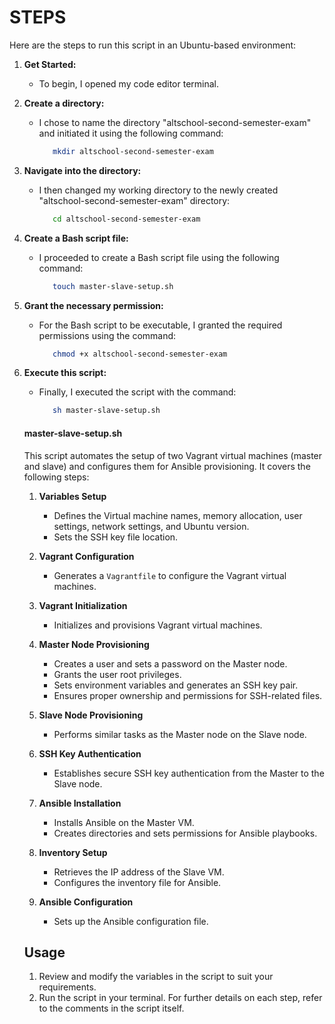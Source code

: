 # STEPS
Here are the steps to run this script in an Ubuntu-based environment:

1. **Get Started:** 
   - To begin, I opened my code editor terminal.
     
2. **Create a directory:** <br>
   - I chose to name the directory "altschool-second-semester-exam" and initiated it using the following command:
      ```bash
         mkdir altschool-second-semester-exam

3. **Navigate into the directory:**
   - I then changed my working directory to the newly created "altschool-second-semester-exam" directory:
      ```bash
         cd altschool-second-semester-exam
      
4. **Create a Bash script file:**
   - I proceeded to create a Bash script file using the following command:
      ```bash
         touch master-slave-setup.sh

5. **Grant the necessary permission:**
   - For the Bash script to be executable, I granted the required permissions using the command:
      ```bash
         chmod +x altschool-second-semester-exam

6. **Execute this script:**
   - Finally, I executed the script with the command:
      ```bash
         sh master-slave-setup.sh
      
   #### master-slave-setup.sh
   This script automates the setup of two Vagrant virtual machines (master and slave) and configures them for Ansible provisioning. It         covers the following steps:
   1. **Variables Setup**
      - Defines the Virtual machine names, memory allocation, user settings, network settings, and Ubuntu version.
      - Sets the SSH key file location.

   2. **Vagrant Configuration**
      - Generates a `Vagrantfile` to configure the Vagrant virtual machines.
        
   3. **Vagrant Initialization**
      - Initializes and provisions Vagrant virtual machines.

   4. **Master Node Provisioning**
      - Creates a user and sets a password on the Master node.
      - Grants the user root privileges.
      - Sets environment variables and generates an SSH key pair.
      - Ensures proper ownership and permissions for SSH-related files.

   5. **Slave Node Provisioning**
      - Performs similar tasks as the Master node on the Slave node.

   6. **SSH Key Authentication**
      - Establishes secure SSH key authentication from the Master to the Slave node.

   7. **Ansible Installation**
      - Installs Ansible on the Master VM.
      - Creates directories and sets permissions for Ansible playbooks.

   8. **Inventory Setup**
      - Retrieves the IP address of the Slave VM.
      - Configures the inventory file for Ansible.

   9. **Ansible Configuration**
      - Sets up the Ansible configuration file.

   ## Usage
   1. Review and modify the variables in the script to suit your requirements.
   2. Run the script in your terminal.
   For further details on each step, refer to the comments in the script itself.
